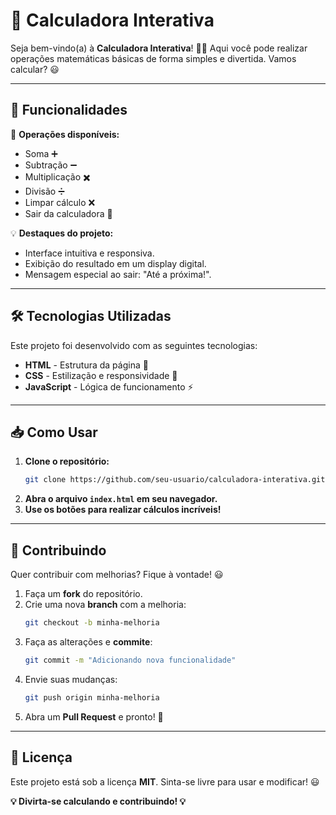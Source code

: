 # 📱 Calculadora Interativa

Seja bem-vindo(a) à **Calculadora Interativa**! 🧮✨
Aqui você pode realizar operações matemáticas básicas de forma simples e divertida. Vamos calcular? 😃

---

## 🚀 Funcionalidades

🔢 **Operações disponíveis:**
- Soma ➕
- Subtração ➖
- Multiplicação ✖️
- Divisão ➗
- Limpar cálculo ❌
- Sair da calculadora 👋

💡 **Destaques do projeto:**
- Interface intuitiva e responsiva.
- Exibição do resultado em um display digital.
- Mensagem especial ao sair: "Até a próxima!".

---

## 🛠 Tecnologias Utilizadas

Este projeto foi desenvolvido com as seguintes tecnologias:
- **HTML** - Estrutura da página 📄
- **CSS** - Estilização e responsividade 🎨
- **JavaScript** - Lógica de funcionamento ⚡

---

## 📥 Como Usar

1. **Clone o repositório:**
   ```bash
   git clone https://github.com/seu-usuario/calculadora-interativa.git
   ```
2. **Abra o arquivo `index.html` em seu navegador.**
3. **Use os botões para realizar cálculos incríveis!**

---

## 🤝 Contribuindo

Quer contribuir com melhorias? Fique à vontade! 😃
1. Faça um **fork** do repositório.
2. Crie uma nova **branch** com a melhoria:
   ```bash
   git checkout -b minha-melhoria
   ```
3. Faça as alterações e **commite**:
   ```bash
   git commit -m "Adicionando nova funcionalidade"
   ```
4. Envie suas mudanças:
   ```bash
   git push origin minha-melhoria
   ```
5. Abra um **Pull Request** e pronto! 🚀

---

## 📜 Licença

Este projeto está sob a licença **MIT**. Sinta-se livre para usar e modificar! 😃

**💡 Divirta-se calculando e contribuindo! 💡**

